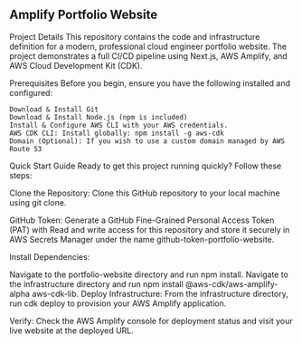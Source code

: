 ## Amplify Portfolio Website 




Project Details
This repository contains the code and infrastructure definition for a modern, professional cloud engineer portfolio website. The project demonstrates a full CI/CD pipeline using Next.js, AWS Amplify, and AWS Cloud Development Kit (CDK).

Prerequisites
Before you begin, ensure you have the following installed and configured:

```
Download & Install Git
Download & Install Node.js (npm is included)
Install & Configure AWS CLI with your AWS credentials.
AWS CDK CLI: Install globally: npm install -g aws-cdk
Domain (Optional): If you wish to use a custom domain managed by AWS Route 53

```
Quick Start Guide
Ready to get this project running quickly? Follow these steps:

Clone the Repository: Clone this GitHub repository to your local machine using git clone.

GitHub Token: Generate a GitHub Fine-Grained Personal Access Token (PAT) with Read and write access for this repository and store it securely in AWS Secrets Manager under the name github-token-portfolio-website.

Install Dependencies:

Navigate to the portfolio-website directory and run npm install.
Navigate to the infrastructure directory and run npm install @aws-cdk/aws-amplify-alpha aws-cdk-lib.
Deploy Infrastructure: From the infrastructure directory, run cdk deploy to provision your AWS Amplify application.

Verify: Check the AWS Amplify console for deployment status and visit your live website at the deployed URL.

